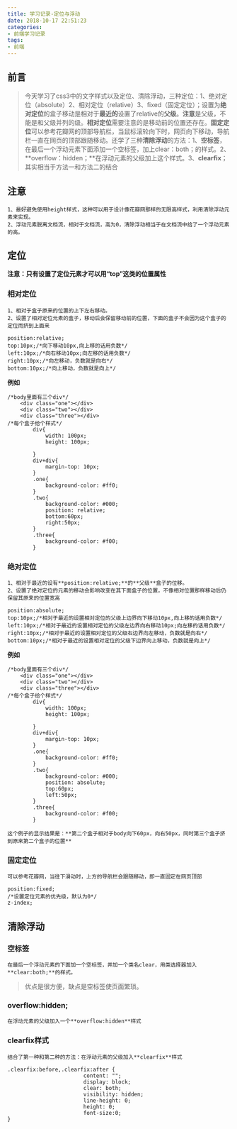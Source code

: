 ```yaml
---
title: 学习记录-定位与浮动
date: 2018-10-17 22:51:23
categories:
- 前端学习记录
tags:
- 前端
---
```


## 前言
 
  >  今天学习了css3中的文字样式以及定位、清除浮动，三种定位：1、绝对定位（absolute）2、相对定位（relative）3、fixed（固定定位）；设置为**绝对定位**的盒子移动是相对于**最近的**设置了relative的**父级**。**注意**是父级，不能是和父级并列的级。**相对定位**需要注意的是移动前的位置还存在。**固定定位**可以参考花瓣网的顶部导航栏，当鼠标滚轮向下时，网页向下移动，导航栏一直在网页的顶部跟随移动。还学了三种**清除浮动**的方法：1、**空标签**，在最后一个浮动元素下面添加一个空标签，加上clear：both；的样式。2、**overflow：hidden；**在浮动元素的父级加上这个样式。3、**clearfix**；其实相当于方法一和方法二的结合

## 注意

    1、最好避免使用height样式，这种可以用于设计像花瓣网那样的无限高样式，利用清除浮动元素来实现。
    2、浮动元素脱离文档流，相对于文档流，高为0，清除浮动相当于在文档流中给了一个浮动元素的高。

## 定位
**注意：只有设置了定位元素才可以用“top”这类的位置属性**
### 相对定位

    1、相对于盒子原来的位置的上下左右移动。
    2、设置了相对定位元素的盒子，移动后会保留移动前的位置，下面的盒子不会因为这个盒子的定位而挤到上面来
```
position:relative;
top:10px;/*向下移动10px,向上移的话用负数*/
left:10px;/*向右移动10px;向左移的话用负数*/
right:10px;/*向左移动，负数就是向右*/
bottom:10px;/*向上移动，负数就是向上*/
```
**例如**
```
/*body里面有三个div*/
	<div class="one"></div>
	<div class="two"></div>
	<div class="three"></div>
/*每个盒子给个样式*/
		div{
			width: 100px;
			height: 100px;

		}
		div+div{
			margin-top: 10px;
		}
		.one{
			background-color: #ff0;
		}
		.two{
			background-color: #000;
			position: relative;
			bottom:60px;
			right:50px;
		}
		.three{
			background-color: #f00;
		}
```
	
### 绝对定位

    1、相对于最近的设有**position:relative;**的**父级**盒子的位移。
    2、设置了绝对定位的元素的移动会影响改变在其下面盒子的位置，不像相对位置那样移动后仍保留其原来的位置宽高 

```
position:absolute;
top:10px;/*相对于最近的设置相对定位的父级上边界向下移动10px,向上移的话用负数*/
left:10px;/*相对于最近的设置相对定位的父级左边界向右移动10px;向左移的话用负数*/
right:10px;/*相对于最近的设置相对定位的父级右边界向左移动，负数就是向右*/
bottom:10px;/*相对于最近的设置相对定位的父级下边界向上移动，负数就是向上*/
```

**例如**
```
/*body里面有三个div*/
	<div class="one"></div>
	<div class="two"></div>
	<div class="three"></div>
/*每个盒子给个样式*/
		div{
			width: 100px;
			height: 100px;

		}
		div+div{
			margin-top: 10px;
		}
		.one{
			background-color: #ff0;
		}
		.two{
			background-color: #000;
			position: absolute;
			top:60px;
			left:50px;
		}
		.three{
			background-color: #f00;
		}
```

    这个例子的显示结果是：**第二个盒子相对于body向下60px，向右50px，同时第三个盒子挤到原来第二个盒子的位置**
### 固定定位
    
    可以参考花瓣网，当往下滑动时，上方的导航栏会跟随移动，即一直固定在网页顶部
```
position:fixed;
/*设置定位元素的优先级，默认为0*/
z-index;
```
## 清除浮动
### 空标签

    在最后一个浮动元素的下面加一个空标签，并加一个类名clear，用类选择器加入**clear:both;**的样式。
>优点是很方便，缺点是空标签使页面繁琐。
### overflow:hidden;
    
    在浮动元素的父级加入一个**overflow:hidden**样式
### clearfix样式

    结合了第一种和第二种的方法：在浮动元素的父级加入**clearfix**样式

```
.clearfix:before,.clearfix:after {
                        content: "";
                        display: block;
                        clear: both;
                        visibility: hidden;
                        line-height: 0;
                        height: 0;
                        font-size:0;
}
```